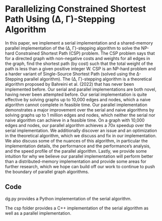# Parallelizing Constrained Shortest Path Using (∆, Γ)-Stepping Algorithm

In this paper, we implement a serial implementation and a shared-memory parallel implementation of
the (∆, Γ)-stepping algorithm to solve the NP-hard Constrained Shortest Path (CSP) problem. The
CSP problem says that for a directed graph with non-negative costs and weights for all edges in the
graph, find the shortest path (by cost) such that the total weight of the path is less than a given positive
integer W. CSP is an NP-hard problem and a harder variant of Single-Source Shortest Path (solved
using the ∆-Stepping parallel algorithm). The (∆, Γ)-stepping algorithm is a theoretical algorithm
proposed by Bahreini et al. (2022) that has never been implemented before. Our serial and parallel
implementations are both novel, having never been attempted before. Our serial implementation
is quite effective by solving graphs up to 10,000 edges and nodes, which a naive algorithm cannot
complete in feasible time. Our parallel implementation demonstrates a major improvement over the
serial and naive algorithms by solving graphs up to 1 million edges and nodes, which neither the serial
nor naive algorithm can achieve in a feasible time. On a graph with 10,000 edges and nodes, our
parallel algorithm achieves a 70x speedup over the serial implementation. We additionally discover an
issue and an optimization in the theoretical algorithm, which we discuss and fix in our implementation.
We also discuss some of the nuances of this algorithm, in particular the implementation details, the
performance and the performance’s analysis, and the speed profile of the parallel algorithm. Lastly,
we provide some intuition for why we believe our parallel implementation will perform better than a
distributed-memory implementation and provide some areas for further research, which we hope can
build off our work to continue to push the boundary of parallel graph algorithms.

## Code

dg.py provides a Python implementation of the serial algorithm.

The csp folder provides a C++ implementation of the serial algorithm as well as a parallel implementation.
